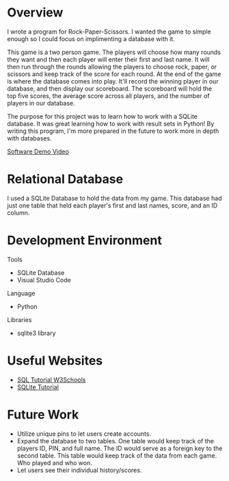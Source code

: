 # Overview

I wrote a program for Rock-Paper-Scissors. I wanted the game to simple enough so I could focus on implimenting a database with it. 

This game is a two person game. The players will choose how many rounds they want and then each player will enter their first and last name. It will then run through the rounds allowing the players to choose rock, paper, or scissors and keep track of the score for each round.
At the end of the game is where the database comes into play. It'll record the winning player in our database, and then display our scoreboard. The scoreboard will hold the top five scores, the average score across all players, and the number of players in our database. 

The purpose for this project was to learn how to work with a SQLite database. It was great learning how to work with result sets in Python! By writing this program, I'm more prepared in the future to work more in depth with databases.

[Software Demo Video](https://youtu.be/YroMP9v9O1k)

# Relational Database

I used a SQLite Database to hold the data from my game.
This database had just one table that held each player's first and last names, score, and an ID column.


# Development Environment

Tools
* SQLite Database
* Visual Studio Code

Language
* Python

Libraries
* sqlite3 library

# Useful Websites

* [SQL Tutorial W3Schools](https://www.w3schools.com/sql/default.asp)
* [SQLite Tutorial](https://www.sqlitetutorial.net/)

# Future Work

* Utilize unique pins to let users create accounts.
* Expand the database to two tables. One table would keep track of the players ID, PIN, and full name. The ID would serve as a foreign key to the second table. This table would keep track of the data from each game. Who played and who won. 
* Let users see their individual history/scores.
